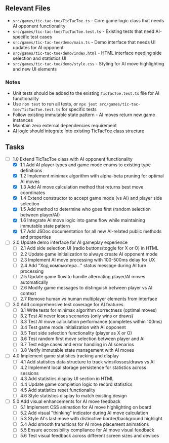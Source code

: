 ## Relevant Files

- `src/games/tic-tac-toe/TicTacToe.ts` - Core game logic class that needs AI opponent functionality
- `src/games/tic-tac-toe/TicTacToe.test.ts` - Existing tests that need AI-specific test cases
- `src/games/tic-tac-toe/demo/main.ts` - Demo interface that needs UI updates for AI opponent
- `src/games/tic-tac-toe/demo/index.html` - HTML interface needing side selection and statistics UI
- `src/games/tic-tac-toe/demo/style.css` - Styling for AI move highlighting and new UI elements

### Notes

- Unit tests should be added to the existing `TicTacToe.test.ts` file for AI functionality
- Use `npm test` to run all tests, or `npx jest src/games/tic-tac-toe/TicTacToe.test.ts` for specific tests
- Follow existing immutable state pattern - AI moves return new game instances
- Maintain zero external dependencies requirement
- AI logic should integrate into existing TicTacToe class structure

## Tasks

- [ ] 1.0 Extend TicTacToe class with AI opponent functionality
  - [x] 1.1 Add AI player types and game mode enums to existing type definitions
  - [x] 1.2 Implement minimax algorithm with alpha-beta pruning for optimal AI moves
  - [x] 1.3 Add AI move calculation method that returns best move coordinates
  - [x] 1.4 Extend constructor to accept game mode (vs AI) and player side selection
  - [x] 1.5 Add method to determine who goes first (random selection between player/AI)
  - [x] 1.6 Integrate AI move logic into game flow while maintaining immutable state pattern
  - [x] 1.7 Add JSDoc documentation for all new AI-related public methods and properties

- [ ] 2.0 Update demo interface for AI gameplay experience  
  - [ ] 2.1 Add side selection UI (radio buttons/toggle for X or O) in HTML
  - [ ] 2.2 Update game initialization to always create AI opponent mode
  - [ ] 2.3 Implement AI move processing with 100-500ms delay for UX
  - [ ] 2.4 Add "Ход компьютера..." status message during AI turn processing
  - [ ] 2.5 Update game flow to handle alternating player/AI moves automatically
  - [ ] 2.6 Modify game messages to distinguish between player vs AI context
  - [ ] 2.7 Remove human vs human multiplayer elements from interface

- [ ] 3.0 Add comprehensive test coverage for AI features
  - [ ] 3.1 Write tests for minimax algorithm correctness (optimal moves)
  - [ ] 3.2 Test AI never loses scenarios (only wins or draws)
  - [ ] 3.3 Test AI move calculation performance (completes within 100ms)
  - [ ] 3.4 Test game mode initialization with AI opponent
  - [ ] 3.5 Test side selection functionality (player as X or O)
  - [ ] 3.6 Test random first move selection between player and AI
  - [ ] 3.7 Test edge cases and error handling in AI scenarios
  - [ ] 3.8 Verify immutable state management with AI moves

- [ ] 4.0 Implement game statistics tracking and display
  - [ ] 4.1 Add statistics data structure to track wins/losses/draws vs AI
  - [ ] 4.2 Implement local storage persistence for statistics across sessions
  - [ ] 4.3 Add statistics display UI section in HTML
  - [ ] 4.4 Update game completion logic to record statistics
  - [ ] 4.5 Add statistics reset functionality
  - [ ] 4.6 Style statistics display to match existing design

- [ ] 5.0 Add visual enhancements for AI move feedback
  - [ ] 5.1 Implement CSS animation for AI move highlighting on board
  - [ ] 5.2 Add visual "thinking" indicator during AI move calculation
  - [ ] 5.3 Style AI's last move with distinctive border/background highlight
  - [ ] 5.4 Add smooth transitions for AI move placement animations
  - [ ] 5.5 Ensure accessibility compliance for AI move visual feedback
  - [ ] 5.6 Test visual feedback across different screen sizes and devices